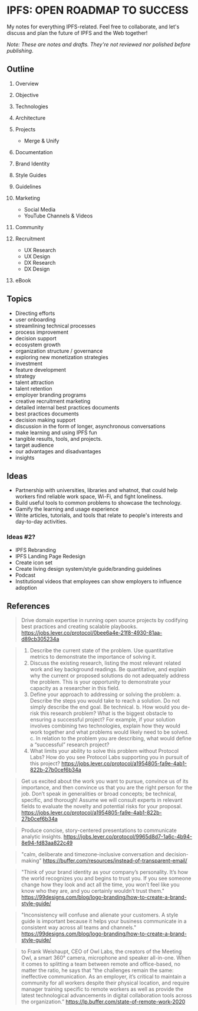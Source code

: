 # IPFS: OPEN ROADMAP TO SUCCESS
My notes for everything IPFS-related. Feel free to collaborate, and let's discuss and plan the future of IPFS and the Web together!

*Note: These are notes and drafts. They're not reviewed nor polished before publishing.*

## Outline
1. Overview
2. Objective
3. Technologies
4. Architecture
5. Projects
    - Merge & Unify
6. Documentation

7. Brand Identity
8. Style Guides
9. Guidelines

10. Marketing
    - Social Media
    - YouTube Channels & Videos

11. Community

12. Recruitment
    - UX Research
    - UX Design
    - DX Research
    - DX Design

13. eBook

## Topics
- Directing efforts
- user onboarding
- streamlining technical processes
- process improvement
- decision support
- ecosystem growth
- organization structure / governance
- exploring new monetization strategies
- investment
- feature development
- strategy
- talent attraction
- talent retention
- employer branding programs
- creative recruitment marketing
- detailed internal best practices documents
- best practices documents
- decision making support
- discussion in the form of longer, asynchronous conversations
- make learning and using IPFS fun
- tangible results, tools, and projects.
- target audience
- our advantages and disadvantages
- insights

## Ideas

- Partnership with universities, libraries and whatnot, that could help workers find reliable work space, Wi-Fi, and fight loneliness.
- Build useful tools to common problems to showcase the technology.
- Gamify the learning and usage experience
- Write articles, tutorials, and tools that relate to people's interests and day-to-day activities.

### Ideas #2?

- IPFS Rebranding
- IPFS Landing Page Redesign
- Create icon set
- Create living design system/style guide/branding guidelines
- Podcast
- Institutional videos that employees can show employers to influence adoption

## References

> Drive domain expertise in running open source projects by codifying best practices and creating scalable playbooks.
> https://jobs.lever.co/protocol/0bee6a4e-21f8-4930-81aa-d89cb305234a

> 1. Describe the current state of the problem. Use quantitative metrics to demonstrate the importance of solving it.
> 2. Discuss the existing research, listing the most relevant related work and key background readings. Be quantitative, and explain why the current or proposed solutions do not adequately address the problem. This is your opportunity to demonstrate your capacity as a researcher in this field.
> 3. Define your approach to addressing or solving the problem:
> a. Describe the steps you would take to reach a solution. Do not simply describe the end goal. Be technical.
> b. How would you de-risk this research problem? What is the biggest obstacle to ensuring a successful project? For example, if your solution involves combining two technologies, explain how they would work together and what problems would likely need to be solved.
> c. In relation to the problem you are describing, what would define a “successful” research project?
> 4. What limits your ability to solve this problem without Protocol Labs? How do you see Protocol Labs supporting you in pursuit of this project?
> https://jobs.lever.co/protocol/a1954805-fa9e-4ab1-822b-27b0cef6b34a

> Get us excited about the work you want to pursue, convince us of its importance, and then convince us that you are the right person for the job. Don’t speak in generalities or broad concepts; be technical, specific, and thorough! Assume we will consult experts in relevant fields to evaluate the novelty and potential risks for your proposal.
> https://jobs.lever.co/protocol/a1954805-fa9e-4ab1-822b-27b0cef6b34a

> Produce concise, story-centered presentations to communicate analytic insights.
> https://jobs.lever.co/protocol/9965d8d7-1a6c-4b94-8e94-fd83aa822c49

> "calm, deliberate and timezone-inclusive conversation and decision-making"
> https://buffer.com/resources/instead-of-transparent-email/

> "Think of your brand identity as your company’s personality. It’s how the world recognizes you and begins to trust you. If you see someone change how they look and act all the time, you won’t feel like you know who they are, and you certainly wouldn’t trust them."
> https://99designs.com/blog/logo-branding/how-to-create-a-brand-style-guide/

> "Inconsistency will confuse and alienate your customers. A style guide is important because it helps your business communicate in a consistent way across all teams and channels."
> https://99designs.com/blog/logo-branding/how-to-create-a-brand-style-guide/

> to Frank Weishaupt, CEO of Owl Labs, the creators of the Meeting Owl, a smart 360° camera, microphone and speaker all-in-one. When it comes to splitting a team between remote and office-based, no matter the ratio, he says that “the challenges remain the same: ineffective communication. As an employer, it’s critical to maintain a community for all workers despite their physical location, and require manager training specific to remote workers as well as provide the latest technological advancements in digital collaboration tools across the organization.”
> https://lp.buffer.com/state-of-remote-work-2020
